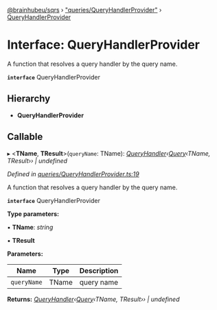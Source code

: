 [@brainhubeu/sqrs](../README.md) › ["queries/QueryHandlerProvider"](../modules/_queries_queryhandlerprovider_.md) › [QueryHandlerProvider](_queries_queryhandlerprovider_.queryhandlerprovider.md)

# Interface: QueryHandlerProvider

A function that resolves a query handler by the query name.

**`interface`** QueryHandlerProvider

## Hierarchy

* **QueryHandlerProvider**

## Callable

▸ <**TName**, **TResult**>(`queryName`: TName): *[QueryHandler](_queries_queryhandler_.queryhandler.md)‹[Query](_queries_query_.query.md)‹TName, TResult›› | undefined*

*Defined in [queries/QueryHandlerProvider.ts:19](https://github.com/brainhubeu/sqrs/blob/master/packages/sqrs/src/queries/QueryHandlerProvider.ts#L19)*

A function that resolves a query handler by the query name.

**`interface`** QueryHandlerProvider

**Type parameters:**

▪ **TName**: *string*

▪ **TResult**

**Parameters:**

Name | Type | Description |
------ | ------ | ------ |
`queryName` | TName | query name |

**Returns:** *[QueryHandler](_queries_queryhandler_.queryhandler.md)‹[Query](_queries_query_.query.md)‹TName, TResult›› | undefined*

